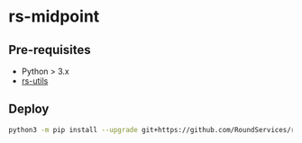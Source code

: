 # rs-midpoint

## Pre-requisites
- Python > 3.x
- [rs-utils](https://github.com/RoundServices/rs-utils)

## Deploy
```sh
python3 -m pip install --upgrade git+https://github.com/RoundServices/rs-midpoint.git@main
```
